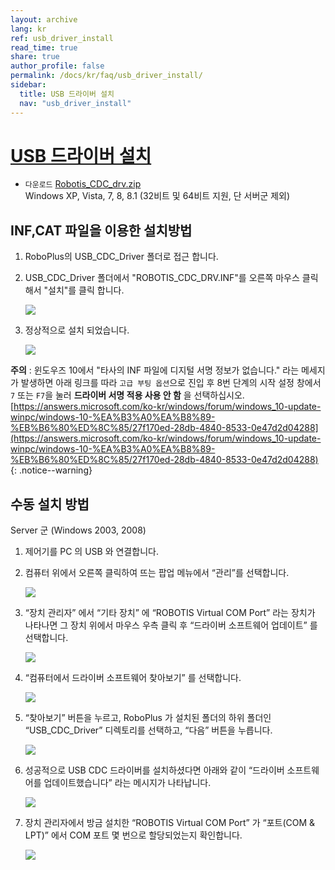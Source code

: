 ```yaml
---
layout: archive
lang: kr
ref: usb_driver_install
read_time: true
share: true
author_profile: false
permalink: /docs/kr/faq/usb_driver_install/
sidebar:
  title: USB 드라이버 설치
  nav: "usb_driver_install"
---
```


# [USB 드라이버 설치](#usb-드라이버-설치)

- `다운로드` [Robotis_CDC_drv.zip](http://support.robotis.com/ko/baggage_files/opencm/robotis_cdc_drv.zip)  
  Windows XP, Vista, 7, 8, 8.1 (32비트 및 64비트 지원, 단 서버군 제외)

## INF,CAT 파일을 이용한 설치방법

1. RoboPlus의 USB_CDC_Driver 폴더로 접근 합니다.
2. USB_CDC_Driver 폴더에서 "ROBOTIS_CDC_DRV.INF"를  오른쪽 마우스 클릭해서 "설치"를 클릭 합니다.

    ![][img_01]

3. 정상적으로 설치 되었습니다.

    ![][img_02]


**주의** : 윈도우즈 10에서 "타사의 INF 파일에 디지털 서명 정보가 없습니다." 라는 메세지가 발생하면 아래 링크를 따라 `고급 부팅 옵션`으로 진입 후 8번 단계의 시작 설정 창에서 `7` 또는 `F7`을 눌러 **드라이버 서명 적용 사용 안 함** 을 선택하십시오.  
[https://answers.microsoft.com/ko-kr/windows/forum/windows_10-update-winpc/windows-10-%EA%B3%A0%EA%B8%89-%EB%B6%80%ED%8C%85/27f170ed-28db-4840-8533-0e47d2d04288](https://answers.microsoft.com/ko-kr/windows/forum/windows_10-update-winpc/windows-10-%EA%B3%A0%EA%B8%89-%EB%B6%80%ED%8C%85/27f170ed-28db-4840-8533-0e47d2d04288)
{: .notice--warning}

## 수동 설치 방법

Server 군 (Windows 2003, 2008)

1. 제어기를 PC 의 USB 와 연결합니다.
2. 컴퓨터 위에서 오른쪽 클릭하여 뜨는 팝업 메뉴에서 “관리”를 선택합니다.

    ![][img_03]

3. “장치 관리자” 에서 “기타 장치” 에 “ROBOTIS Virtual COM Port” 라는 장치가 나타나면 그 장치 위에서 마우스 우측 클릭 후 “드라이버 소프트웨어 업데이트” 를 선택합니다.

    ![][img_04]

4. “컴퓨터에서 드라이버 소프트웨어 찾아보기” 를 선택합니다.

    ![][img_05]

5. “찾아보기” 버튼을 누르고, RoboPlus 가 설치된 폴더의 하위 폴더인 “USB_CDC_Driver” 디렉토리를 선택하고, “다음” 버튼을 누릅니다.

    ![][img_06]

6. 성공적으로 USB CDC 드라이버를 설치하셨다면 아래와 같이 “드라이버 소프트웨어를 업데이트했습니다” 라는 메시지가 나타납니다.

    ![][img_07]

7. 장치 관리자에서 방금 설치한 “ROBOTIS Virtual COM Port” 가 “포트(COM & LPT)” 에서 COM 포트 몇 번으로 할당되었는지 확인합니다.

    ![][img_08]


[img_01]: /assets/images/faq/usb_150_kr.jpg
[img_02]: /assets/images/faq/clip_image031_kr.jpg
[img_03]: /assets/images/faq/clip_image002_kr.jpg
[img_04]: /assets/images/faq/clip_image004_kr.gif
[img_05]: /assets/images/faq/clip_image006_kr.jpg
[img_06]: /assets/images/faq/clip_image008_kr.jpg
[img_07]: /assets/images/faq/clip_image012_kr.jpg
[img_08]: /assets/images/faq/clip_image014_kr.jpg
